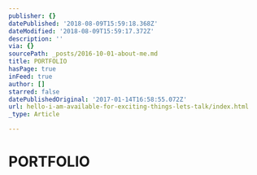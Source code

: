 ```yaml
---
publisher: {}
datePublished: '2018-08-09T15:59:18.368Z'
dateModified: '2018-08-09T15:59:17.372Z'
description: ''
via: {}
sourcePath: _posts/2016-10-01-about-me.md
title: PORTFOLIO
hasPage: true
inFeed: true
author: []
starred: false
datePublishedOriginal: '2017-01-14T16:58:55.072Z'
url: hello-i-am-available-for-exciting-things-lets-talk/index.html
_type: Article

---
```

# PORTFOLIO